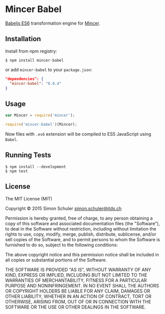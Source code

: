 # Mincer Babel

[Babeljs ES6](https://babeljs.io/) transformation engine for [Mincer](https://github.com/nodeca/mincer).

## Installation

Install from npm registry:

```
$ npm install mincer-babel
```

or add `mincer-babel` to your `package.json`:

```json
"dependencies": {
  "mincer-babel": "0.0.4"
}
```


## Usage

```js
var Mincer = require('mincer');

require('mincer-babel')(Mincer);
```

Now files with `.es6` extension will be compiled to ES5 JavaScript using `Babel`.


## Running Tests

```
$ npm install --development
$ npm test
```


## License

The MIT License (MIT)

Copyright © 2015 Simon Schuler <simon.schuler@itds.ch>

Permission is hereby granted, free of charge, to any person obtaining a copy
of this software and associated documentation files (the "Software"), to deal
in the Software without restriction, including without limitation the rights
to use, copy, modify, merge, publish, distribute, sublicense, and/or sell
copies of the Software, and to permit persons to whom the Software is
furnished to do so, subject to the following conditions:

The above copyright notice and this permission notice shall be included in
all copies or substantial portions of the Software.

THE SOFTWARE IS PROVIDED "AS IS", WITHOUT WARRANTY OF ANY KIND, EXPRESS OR
IMPLIED, INCLUDING BUT NOT LIMITED TO THE WARRANTIES OF MERCHANTABILITY,
FITNESS FOR A PARTICULAR PURPOSE AND NONINFRINGEMENT. IN NO EVENT SHALL THE
AUTHORS OR COPYRIGHT HOLDERS BE LIABLE FOR ANY CLAIM, DAMAGES OR OTHER
LIABILITY, WHETHER IN AN ACTION OF CONTRACT, TORT OR OTHERWISE, ARISING FROM,
OUT OF OR IN CONNECTION WITH THE SOFTWARE OR THE USE OR OTHER DEALINGS IN
THE SOFTWARE.

